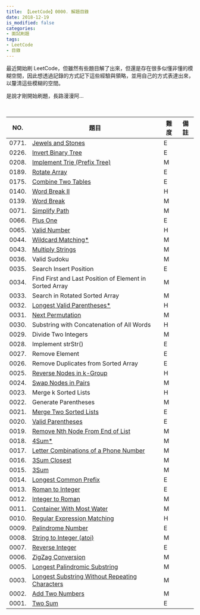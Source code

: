 ```yaml
---
title: 【LeetCode】0000. 解題目錄
date: 2018-12-19
is_modified: false
categories:
- 面試刷題
tags:
- LeetCode
- 目錄
--- 
```


最近開始刷 LeetCode，但雖然有些題目解了出來，但還是存在很多似懂非懂的模糊空間，因此想透過記錄的方式記下這些經驗與領略，並用自己的方式表達出來，以釐清這些模糊的空間。

是說才剛開始刷題，長路漫漫阿...
<!--more-->

<br class="big">

| NO. | 題目 | 難度 | 備註 |
| ------------- | --- | --- | --- |
| 0771. | [Jewels and Stones](/LeetCode-0771-Jewels-and-Stones/) | E |  | 
| 0226. | [Invert Binary Tree](/LeetCode-0226-Invert-Binary-Tree/) | E |  | 
| 0208. | [Implement Trie (Prefix Tree) ](/problemset/2018/12/21/LeetCode-0208-Implement-Trie/) | M |  | 
| 0189. | [Rotate Array](/LeetCode-0189-Rotate-Array/) | E |  |
| 0175. | [Combine Two Tables](/LeetCode-0175-Combine-Two-Tables/) | E |  |
| 0140. | [Word Break II](/LeetCode-0140-Word-Break-II/) | H |  |
| 0139. | [Word Break](/LeetCode-0139-Word-Break/) | M |  | 
| 0071. | [Simplify Path](/LeetCode-0071-Simplify-Path/) | M |  |
| 0066. | [Plus One](/LeetCode-0066-Plus-One/) | E |  |
| 0065. | [Valid Number](/LeetCode-0065-Valid-Number/) | H |  |
| 0044. | [Wildcard Matching*](/LeetCode-0044-Wildcard-Matching/) | M |  |
| 0043. | [Multiply Strings](/LeetCode-0043-Multiply-Strings/) | M |  |
| 0036. | Valid Sudoku | M |  |
| 0035. | Search Insert Position | E |  |
| 0034. | Find First and Last Position of Element in Sorted Array | M |  |
| 0033. | Search in Rotated Sorted Array | M |  |
| 0032. | [Longest Valid Parentheses*](/LeetCode-0032-Longest-Valid-Parentheses/) | H |  |
| 0031. | [Next Permutation](/LeetCode-0031-Next-Permutation/) | M |  |
| 0030. | Substring with Concatenation of All Words | H |  |
| 0029. | Divide Two Integers | M |  |
| 0028. | Implement strStr() | E |  |
| 0027. | Remove Element | E |  |
| 0026. | Remove Duplicates from Sorted Array | E |  |
| 0025. | [Reverse Nodes in k-Group](/LeetCode-0025-Reverse-Nodes-in-k-Group/) | H |  |
| 0024. | [Swap Nodes in Pairs](/LeetCode-0024-Swap-Nodes-in-Pairs/) | M |  |
| 0023. | Merge k Sorted Lists | H |  |
| 0022. | Generate Parentheses | M |  |
| 0021. | [Merge Two Sorted Lists](/LeetCode-0021-Merge-Two-Sorted-Lists/) | E |  |
| 0020. | [Valid Parentheses](/LeetCode-0020-Valid-Parentheses/) | E |  |
| 0019. | [Remove Nth Node From End of List](/LeetCode-0019-Remove-Nth-Node-From-End-of-List/) | M |  |
| 0018. | [4Sum*](/LeetCode-0018-4Sum/) | M |  |
| 0017. | [Letter Combinations of a Phone Number](/LeetCode-0017-Letter-Combinations-of-a-Phone-Number/) | M |  |
| 0016. | [3Sum Closest](/LeetCode-0016-3Sum-Closest/) | M |  |
| 0015. | [3Sum](/LeetCode-0015-3Sum/) | M |  |
| 0014. | [Longest Common Prefix](/LeetCode-0014-Longest-Common-Prefix/) | E |  |
| 0013. | [Roman to Integer](/LeetCode-0013-Roman-to-Integer/) | E |  |
| 0012. | [Integer to Roman](/LeetCode-0012-Integer-to-Roman/) | M |  |
| 0011. | [Container With Most Water](/LeetCode-0011-Container-With-Most-Water/) | M |  |
| 0010. | [Regular Expression Matching](/LeetCode-0010-Regular-Expression-Matching/) | H |  |
| 0009. | [Palindrome Number](/LeetCode-0009-Palindrome-Number/) | E |  |
| 0008. | [String to Integer (atoi)](/LeetCode-0008-String-to-Integer-atoi/) | M |  |
| 0007. | [Reverse Integer](/LeetCode-0007-Reverse-Integer/) | E |  | 
| 0006. | [ZigZag Conversion](/LeetCode-0006-ZigZag-Conversion/) | M |  |
| 0005. | [Longest Palindromic Substring](/LeetCode-0005-Longest-Palindromic-Substring/) | M |  |
| 0003. | [Longest Substring Without Repeating Characters](/LeetCode-0003-Longest-Substring-Without-Repeating-Characters) | M |  |
| 0002. | [Add Two Numbers](/LeetCode-0002-Add-Two-Numbers/) | M |  |
| 0001. | [Two Sum](/LeetCode-0001-Two-Sum/) | E |  |